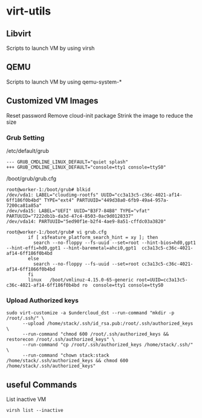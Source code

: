 # virt-utils
## Libvirt
Scripts to launch VM by using virsh

## QEMU
Scripts to launch VM by using qemu-system-*

## Customized VM Images
Reset password
Remove cloud-init package
Strink the image to reduce the size

### Grub Setting

/etc/default/grub
```
--- GRUB_CMDLINE_LINUX_DEFAULT="quiet splash"
+++ GRUB_CMDLINE_LINUX_DEFAULT="console=tty1 console=ttyS0"
```
/boot/grub/grub.cfg
```
root@worker-1:/boot/grub# blkid
/dev/vda1: LABEL="cloudimg-rootfs" UUID="cc3a13c5-c36c-4021-af14-6ff186f0b4bd" TYPE="ext4" PARTUUID="449d38a0-6fb9-49a4-957a-7200ca81a85a"
/dev/vda15: LABEL="UEFI" UUID="B3F7-84B8" TYPE="vfat" PARTUUID="7222db1b-da3d-47c4-8503-0ac9d0128337"
/dev/vda14: PARTUUID="5ed90f1e-b2f4-4ae9-8a51-cffdc03a3820"

root@worker-1:/boot/grub# vi grub.cfg
        if [ x$feature_platform_search_hint = xy ]; then
          search --no-floppy --fs-uuid --set=root --hint-bios=hd0,gpt1 --hint-effi=hd0,gpt1 --hint-baremetal=ahci0,gpt1  cc3a13c5-c36c-4021-af14-6ff186f0b4bd
        else
          search --no-floppy --fs-uuid --set=root cc3a13c5-c36c-4021-af14-6ff1866f0b4bd  
        fi
        linux   /boot/vmlinuz-4.15.0-65-generic root=UUID=cc3a13c5-c36c-4021-af14-6ff186f0b4bd ro  console=tty1 console=ttyS0

```

### Upload Authorized keys
```
sudo virt-customize -a $undercloud_dst --run-command "mkdir -p /root/.ssh/" \
      --upload /home/stack/.ssh/id_rsa.pub:/root/.ssh/authorized_keys \
      --run-command "chmod 600 /root/.ssh/authorized_keys && restorecon /root/.ssh/authorized_keys" \
      --run-command "cp /root/.ssh/authorized_keys /home/stack/.ssh/" \
      --run-command "chown stack:stack /home/stack/.ssh/authorized_keys && chmod 600 /home/stack/.ssh/authorized_keys"
```

## useful Commands

List inactive VM
```
virsh list --inactive
```
